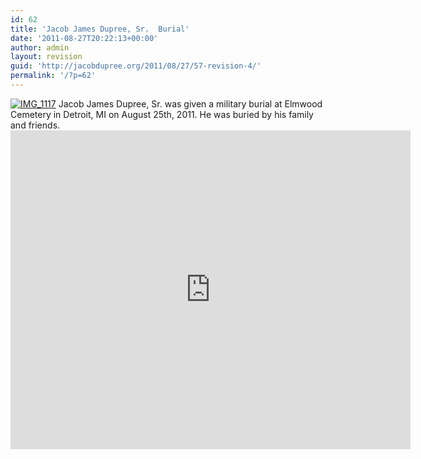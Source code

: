 ```yaml
---
id: 62
title: 'Jacob James Dupree, Sr.  Burial'
date: '2011-08-27T20:22:13+00:00'
author: admin
layout: revision
guid: 'http://jacobdupree.org/2011/08/27/57-revision-4/'
permalink: '/?p=62'
---
```


[![](http://jacobdupree.org/wp-content/uploads/2011/08/IMG_1117-1024x821.jpg "IMG_1117")](http://jacobdupree.org/wp-content/uploads/2011/08/IMG_1117.jpg) Jacob James Dupree, Sr. was given a military burial at Elmwood Cemetery in Detroit, MI on August 25th, 2011. He was buried by his family and friends. <iframe allowfullscreen="" frameborder="0" height="510" src="http://www.youtube.com/embed/wYY_XPL7VvY" width="640"></iframe>